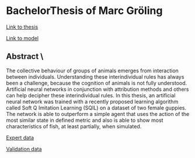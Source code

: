 # BachelorThesis of Marc Gröling

[Link to thesis](http://www.mi.fu-berlin.de/inf/groups/ag-ki/Theses/Completed-theses/Bachelor-theses/2021/Groeling/index.html)

[Link to model](https://git.imp.fu-berlin.de/bioroboticslab/robofish/fish_models)

## Abstract \

The collective behaviour of groups of animals emerges from interaction between individuals. Understanding these interindividual rules has always been a challenge, because the cognition of animals is not fully understood. Artificial neural networks in conjunction with attribution methods and others can help decipher these interindividual rules. In this thesis, an artificial neural network was trained with a recently proposed learning algorithm called Soft Q Imitation Learning (SQIL) on a dataset of two female guppies. The network  is able to outperform a simple agent that uses the action of the most similar state in defined metric and also is able to show most characteristics of fish, at least partially, when simulated.

[Expert data](https://github.com/marc131183/BachelorThesis/tree/master/Fish/Guppy/data)

[Validation data](https://github.com/marc131183/BachelorThesis/tree/master/Fish/Guppy/validationData)



